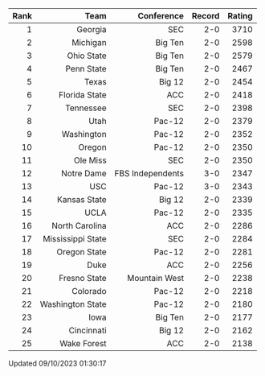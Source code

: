| Rank  | Team                 | Conference           | Record   | Rating |
| ---:  | ---:                 | ---:                 | ---:     | ---:   |
| 1     | Georgia              | SEC                  | 2-0      | 3710   |
| 2     | Michigan             | Big Ten              | 2-0      | 2598   |
| 3     | Ohio State           | Big Ten              | 2-0      | 2579   |
| 4     | Penn State           | Big Ten              | 2-0      | 2467   |
| 5     | Texas                | Big 12               | 2-0      | 2454   |
| 6     | Florida State        | ACC                  | 2-0      | 2418   |
| 7     | Tennessee            | SEC                  | 2-0      | 2398   |
| 8     | Utah                 | Pac-12               | 2-0      | 2379   |
| 9     | Washington           | Pac-12               | 2-0      | 2352   |
| 10    | Oregon               | Pac-12               | 2-0      | 2350   |
| 11    | Ole Miss             | SEC                  | 2-0      | 2350   |
| 12    | Notre Dame           | FBS Independents     | 3-0      | 2347   |
| 13    | USC                  | Pac-12               | 3-0      | 2343   |
| 14    | Kansas State         | Big 12               | 2-0      | 2339   |
| 15    | UCLA                 | Pac-12               | 2-0      | 2335   |
| 16    | North Carolina       | ACC                  | 2-0      | 2286   |
| 17    | Mississippi State    | SEC                  | 2-0      | 2284   |
| 18    | Oregon State         | Pac-12               | 2-0      | 2281   |
| 19    | Duke                 | ACC                  | 2-0      | 2256   |
| 20    | Fresno State         | Mountain West        | 2-0      | 2238   |
| 21    | Colorado             | Pac-12               | 2-0      | 2218   |
| 22    | Washington State     | Pac-12               | 2-0      | 2180   |
| 23    | Iowa                 | Big Ten              | 2-0      | 2177   |
| 24    | Cincinnati           | Big 12               | 2-0      | 2162   |
| 25    | Wake Forest          | ACC                  | 2-0      | 2138   |

Updated 09/10/2023 01:30:17
